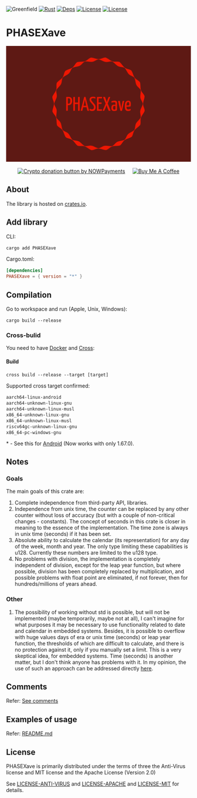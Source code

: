 ![Greenfield](https://img.shields.io/badge/Greenfield-0fc908.svg)
[![Rust](https://github.com/xavetar/PHASEXave/actions/workflows/build.yml/badge.svg)](https://github.com/xavetar/PHASEXave/actions/workflows/build.yml)
[![Deps](https://deps.rs/repo/github/xavetar/PHASEXave/status.svg)](https://deps.rs/repo/github/xavetar/PHASEXave)
[![License](https://img.shields.io/badge/License-Apache%202.0-blue.svg)](https://opensource.org/licenses/Apache-2.0)
[![License](https://img.shields.io/badge/License-MIT-yellow.svg)](https://opensource.org/licenses/MIT)

# PHASEXave

![PHASEXave Logo](api/res/phasexave-header.png)

<div style="display: flex; justify-content: center; gap: 20px;">
    <a href="https://nowpayments.io/donation?api_key=NRH28QG-ABRM7CC-J7NVGXN-F8FTRS1&source=lk_donation&medium=referral" target="_blank">
        <img src="https://nowpayments.io/images/embeds/donation-button-black.svg" alt="Crypto donation button by NOWPayments" style="width: 217px !important;">
    </a>
    <a href="https://www.buymeacoffee.com/xavetar" target="_blank">
        <img src="https://cdn.buymeacoffee.com/buttons/v2/default-yellow.png" alt="Buy Me A Coffee" style="height: 60px !important; width: 217px !important;">
    </a>
</div>

## About

The library is hosted on [crates.io](https://crates.io/crates/PHASEXave/).

## Add library

CLI:

```shell
cargo add PHASEXave
```

Cargo.toml:

```toml
[dependencies]
PHASEXave = { version = "*" }
```

## Compilation

Go to workspace and run (Apple, Unix, Windows):

```shell
cargo build --release
```

### Cross-bulid

You need to have [Docker](https://www.docker.com/products/docker-desktop/) and [Cross](https://www.docker.com/products/docker-desktop/):

#### Build

```shell
cross build --release --target [target]
```

Supported cross target confirmed:

```
aarch64-linux-android
aarch64-unknown-linux-gnu
aarch64-unknown-linux-musl
x86_64-unknown-linux-gnu
x86_64-unknown-linux-musl
riscv64gc-unknown-linux-gnu
x86_64-pc-windows-gnu
```

\* - See this for [Android](https://github.com/cross-rs/cross/issues/1222) (Now works with only 1.67.0).

## Notes

### Goals

The main goals of this crate are:

1) Complete independence from third-party API, libraries.
2) Independence from unix time, the counter can be replaced by any other counter without loss of accuracy (but with a couple of non-critical changes - constants). The concept of seconds in this crate is closer in meaning to the essence of the implementation. The time zone is always in unix time (seconds) if it has been set.
3) Absolute ability to calculate the calendar (its representation) for any day of the week, month and year. The only type limiting these capabilities is u128. Currently these numbers are limited to the u128 type.
4) No problems with division, the implementation is completely independent of division, except for the leap year function, but where possible, division has been completely replaced by multiplication, and possible problems with float point are eliminated, if not forever, then for hundreds/millions of years ahead.

### Other

1) The possibility of working without std is possible, but will not be implemented (maybe temporarily, maybe not at all), I can't imagine for what purposes it may be necessary to use functionality related to date and calendar in embedded systems. Besides, it is possible to overflow with huge values days of era or unix time (seconds) or leap year function, the thresholds of which are difficult to calculate, and there is no protection against it, only if you manually set a limit. This is a very skeptical idea, for embedded systems. Time (seconds) is another matter, but I don't think anyone has problems with it. In my opinion, the use of such an approach can be addressed directly [here](https://shitcode.net/).

## Comments

Refer: [See comments](comments/)

## Examples of usage

Refer: [README.md](api/README.md)

## License

PHASEXave is primarily distributed under the terms of three the Anti-Virus license and MIT license and the Apache License (Version 2.0)

See [LICENSE-ANTI-VIRUS](LICENSE-Anti-Virus) and [LICENSE-APACHE](LICENSE-Apache) and [LICENSE-MIT](LICENSE-MIT) for details.
